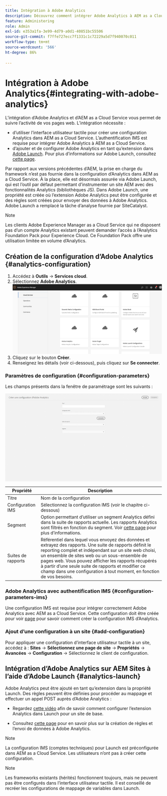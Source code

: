 ```yaml
---
title: Intégration à Adobe Analytics
description: Découvrez comment intégrer Adobe Analytics à AEM as a Cloud Service.
feature: Administering
role: Admin
exl-id: e353a1fa-3e99-4d79-a0d1-40851bc55506
source-git-commit: f7ffe727ecc7f1331c1c72229a5d7f940070c011
workflow-type: tm+mt
source-wordcount: '566'
ht-degree: 86%

---
```


# Intégration à Adobe Analytics{#integrating-with-adobe-analytics}

L’intégration d’Adobe Analytics et d’AEM as a Cloud Service vous permet de suivre l’activité de vos pages web. L’intégration nécessite :

* d’utiliser l’interface utilisateur tactile pour créer une configuration Analytics dans AEM as a Cloud Service. L’authentification IMS est requise pour intégrer Adobe Analytics à AEM as a Cloud Service.
* d’ajouter et de configurer Adobe Analytics en tant qu’extension dans [Adobe Launch](#analytics-launch). Pour plus d’informations sur Adobe Launch, consultez [cette page](https://experienceleague.adobe.com/docs/experience-platform/tags/get-started/quick-start.html?lang=fr).

Par rapport aux versions précédentes d’AEM, la prise en charge du framework n’est pas fournie dans la configuration d’Analytics dans AEM as a Cloud Service. À la place, elle est désormais assurée via Adobe Launch, qui est l’outil par défaut permettant d’instrumenter un site AEM avec des fonctionnalités Analytics (bibliothèques JS). Dans Adobe Launch, une propriété est créée où l’extension Adobe Analytics peut être configurée et des règles sont créées pour envoyer des données à Adobe Analytics. Adobe Launch a remplacé la tâche d’analyse fournie par SiteCatalyst.

>[!NOTE]
>
>Les clients Adobe Experience Manager as a Cloud Service qui ne disposent pas d’un compte Analytics existant peuvent demander l’accès à l’Analytics Foundation Pack pour Experience Cloud. Ce Foundation Pack offre une utilisation limitée en volume d’Analytics.

## Création de la configuration d’Adobe Analytics {#analytics-configuration}

1. Accédez à **Outils** → **Services cloud**.
2. Sélectionnez **Adobe Analytics**.
   ![Fenêtre Adobe Analytics](assets/analytics_screen2.png "Fenêtre Adobe Analytics")
3. Cliquez sur le bouton **Créer**.
4. Renseignez les détails (voir ci-dessous), puis cliquez sur **Se connecter**.

### Paramètres de configuration {#configuration-parameters}

Les champs présents dans la fenêtre de paramétrage sont les suivants :

![Paramètres de configuration](assets/properties_field2.png "Paramètres de configuration")

| Propriété | Description |
|---|---|
| Titre | Nom de la configuration |
| Configuration IMS | Sélectionnez la configuration IMS (voir le chapitre ci-dessous) |
| Segment | Option permettant d’utiliser un segment Analytics défini dans la suite de rapports actuelle. Les rapports Analytics sont filtrés en fonction du segment. Voir [cette page](https://experienceleague.adobe.com/docs/analytics/components/segmentation/seg-overview.html?lang=fr) pour plus d’informations. |
| Suites de rapports | Référentiel dans lequel vous envoyez des données et extrayez des rapports. Une suite de rapports définit le reporting complet et indépendant sur un site web choisi, un ensemble de sites web ou un sous-ensemble de pages web. Vous pouvez afficher les rapports récupérés à partir d’une seule suite de rapports et modifier ce champ dans une configuration à tout moment, en fonction de vos besoins. |

### Adobe Analytics avec authentification IMS {#configuration-parameters-ims}

Une configuration IMS est requise pour intégrer correctement Adobe Analytics avec AEM as a Cloud Service. Cette configuration doit être créée pour voir [page](/help/sites-cloud/integrating/integration-adobe-analytics-ims.md) pour savoir comment créer la configuration IMS d’Analytics.

### Ajout d’une configuration à un site {#add-configuration}

Pour appliquer une configuration d’interface utilisateur tactile à un site, accédez à : **Sites** → **Sélectionnez une page de site** → **Propriétés** → **Avancées** → **Configuration** → Sélectionnez le client de configuration.

## Intégration d’Adobe Analytics sur AEM Sites à l’aide d’Adobe Launch {#analytics-launch}

Adobe Analytics peut être ajouté en tant qu’extension dans la propriété Launch. Des règles peuvent être définies pour procéder au mappage et effectuer un appel POST auprès d’Adobe Analytics :

* Regardez [cette vidéo](https://experienceleague.adobe.com/docs/analytics-learn/tutorials/implementation/via-adobe-launch/basic-configuration-of-the-analytics-launch-extension.html?lang=fr) afin de savoir comment configurer l’extension Analytics dans Launch pour un site de base.

* Consultez [cette page](https://experienceleague.adobe.com/docs/core-services-learn/implementing-in-websites-with-launch/implement-solutions/analytics.html?lang=fr) pour en savoir plus sur la création de règles et l’envoi de données à Adobe Analytics.

>[!NOTE]
>
>La configuration IMS (comptes techniques) pour Launch est préconfigurée dans AEM as a Cloud Service. Les utilisateurs n’ont pas à créer cette configuration.

>[!NOTE]
>
>Les frameworks existants (hérités) fonctionnent toujours, mais ne peuvent pas être configurés dans l’interface utilisateur tactile. Il est conseillé de recréer les configurations de mappage de variables dans Launch.
